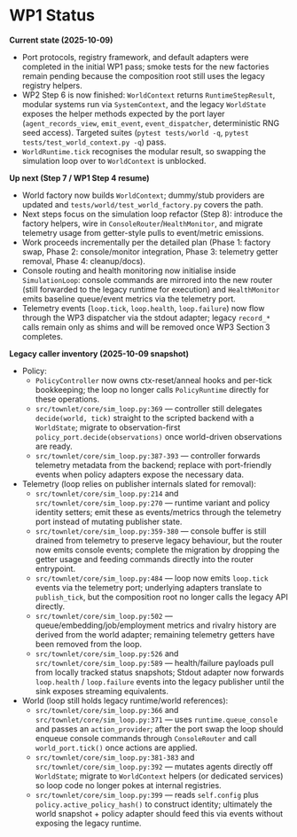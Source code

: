 # WP1 Status

**Current state (2025-10-09)**
- Port protocols, registry framework, and default adapters were completed in the initial WP1 pass; smoke tests for the new factories remain pending because the composition root still uses the legacy registry helpers.
- WP2 Step 6 is now finished: `WorldContext` returns `RuntimeStepResult`, modular systems run via `SystemContext`, and the legacy `WorldState` exposes the helper methods expected by the port layer (`agent_records_view`, `emit_event`, `event_dispatcher`, deterministic RNG seed access). Targeted suites (`pytest tests/world -q`, `pytest tests/test_world_context.py -q`) pass.
- `WorldRuntime.tick` recognises the modular result, so swapping the simulation loop over to `WorldContext` is unblocked.

**Up next (Step 7 / WP1 Step 4 resume)**
- World factory now builds `WorldContext`; dummy/stub providers are updated and `tests/world/test_world_factory.py` covers the path.
- Next steps focus on the simulation loop refactor (Step 8): introduce the factory helpers, wire in `ConsoleRouter`/`HealthMonitor`, and migrate telemetry usage from getter-style pulls to event/metric emissions.
- Work proceeds incrementally per the detailed plan (Phase 1: factory swap, Phase 2: console/monitor integration, Phase 3: telemetry getter removal, Phase 4: cleanup/docs).
- Console routing and health monitoring now initialise inside `SimulationLoop`: console commands are mirrored into the new router (still forwarded to the legacy runtime for execution) and `HealthMonitor` emits baseline queue/event metrics via the telemetry port.
- Telemetry events (`loop.tick`, `loop.health`, `loop.failure`) now flow through the WP3 dispatcher via the stdout adapter; legacy `record_*` calls remain only as shims and will be removed once WP3 Section 3 completes.

**Legacy caller inventory (2025-10-09 snapshot)**
- Policy:
  - `PolicyController` now owns ctx-reset/anneal hooks and per-tick bookkeeping; the loop no longer calls `PolicyRuntime` directly for these operations.
  - `src/townlet/core/sim_loop.py:369` — controller still delegates `decide(world, tick)` straight to the scripted backend with a `WorldState`; migrate to observation-first `policy_port.decide(observations)` once world-driven observations are ready.
  - `src/townlet/core/sim_loop.py:387-393` — controller forwards telemetry metadata from the backend; replace with port-friendly events when policy adapters expose the necessary data.
- Telemetry (loop relies on publisher internals slated for removal):
  - `src/townlet/core/sim_loop.py:214` and `src/townlet/core/sim_loop.py:270` — runtime variant and policy identity setters; emit these as events/metrics through the telemetry port instead of mutating publisher state.
  - `src/townlet/core/sim_loop.py:359-380` — console buffer is still drained from telemetry to preserve legacy behaviour, but the router now emits console events; complete the migration by dropping the getter usage and feeding commands directly into the router entrypoint.
  - `src/townlet/core/sim_loop.py:484` — loop now emits `loop.tick` events via the telemetry port; underlying adapters translate to `publish_tick`, but the composition root no longer calls the legacy API directly.
  - `src/townlet/core/sim_loop.py:502` — queue/embedding/job/employment metrics and rivalry history are derived from the world adapter; remaining telemetry getters have been removed from the loop.
  - `src/townlet/core/sim_loop.py:526` and `src/townlet/core/sim_loop.py:589` — health/failure payloads pull from locally tracked status snapshots; Stdout adapter now forwards `loop.health` / `loop.failure` events into the legacy publisher until the sink exposes streaming equivalents.
- World (loop still holds legacy runtime/world references):
  - `src/townlet/core/sim_loop.py:366` and `src/townlet/core/sim_loop.py:371` — uses `runtime.queue_console` and passes an `action_provider`; after the port swap the loop should enqueue console commands through `ConsoleRouter` and call `world_port.tick()` once actions are applied.
  - `src/townlet/core/sim_loop.py:381-383` and `src/townlet/core/sim_loop.py:392` — mutates agents directly off `WorldState`; migrate to `WorldContext` helpers (or dedicated services) so loop code no longer pokes at internal registries.
  - `src/townlet/core/sim_loop.py:399` — reads `self.config` plus `policy.active_policy_hash()` to construct identity; ultimately the world snapshot + policy adapter should feed this via events without exposing the legacy runtime.
